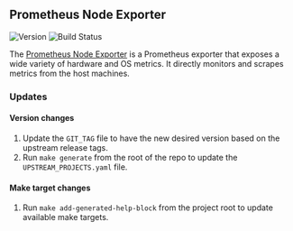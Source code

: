 ## **Prometheus Node Exporter**
![Version](https://img.shields.io/badge/version-v1.8.2-blue)
![Build Status](https://codebuild.us-west-2.amazonaws.com/badges?uuid=eyJlbmNyeXB0ZWREYXRhIjoiVk9qbzVQdVlyQmVSNE44amtYY0U0YVJDM25yWnJjQlExd25ycDZQWnU1czlVMGt5M2hWMDBSaWlSL1JVU0cwMXBQeUIzczlkWkRZWVhleUpBWFdkOUY4PSIsIml2UGFyYW1ldGVyU3BlYyI6Im1nbzJUbTE1ZUN5SmowN2EiLCJtYXRlcmlhbFNldFNlcmlhbCI6MX0%3D&branch=main)

The [Prometheus Node Exporter](https://github.com/prometheus/node_exporter) is a Prometheus exporter that exposes a wide variety of hardware and OS metrics. It directly monitors and scrapes metrics from the host machines.

### Updates

#### Version changes
1. Update the `GIT_TAG` file to have the new desired version based on the upstream release tags.
1. Run `make generate` from the root of the repo to update the `UPSTREAM_PROJECTS.yaml` file.

#### Make target changes
1. Run `make add-generated-help-block` from the project root to update available make targets.
